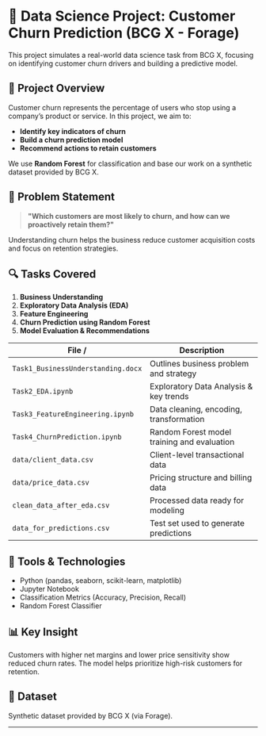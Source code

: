 # 🧠 Data Science Project: Customer Churn Prediction (BCG X - Forage)

This project simulates a real-world data science task from BCG X, focusing on identifying customer churn drivers and building a predictive model.

## 🚀 Project Overview

Customer churn represents the percentage of users who stop using a company’s product or service. In this project, we aim to:
- **Identify key indicators of churn**
- **Build a churn prediction model**
- **Recommend actions to retain customers**

We use **Random Forest** for classification and base our work on a synthetic dataset provided by BCG X.

## 🧠 Problem Statement

> **"Which customers are most likely to churn, and how can we proactively retain them?"**

Understanding churn helps the business reduce customer acquisition costs and focus on retention strategies.

## 🔍 Tasks Covered

1. **Business Understanding**
2. **Exploratory Data Analysis (EDA)**
3. **Feature Engineering**
4. **Churn Prediction using Random Forest**
5. **Model Evaluation & Recommendations**

| File /                           | Description |
|----------------------------------|-------------|
| `Task1_BusinessUnderstanding.docx` | Outlines business problem and strategy |
| `Task2_EDA.ipynb`                | Exploratory Data Analysis & key trends |
| `Task3_FeatureEngineering.ipynb` | Data cleaning, encoding, transformation |
| `Task4_ChurnPrediction.ipynb`    | Random Forest model training and evaluation |
| `data/client_data.csv`           | Client-level transactional data |
| `data/price_data.csv`            | Pricing structure and billing data |
| `clean_data_after_eda.csv`       | Processed data ready for modeling |
| `data_for_predictions.csv`       | Test set used to generate predictions |

## 🧪 Tools & Technologies

- Python (pandas, seaborn, scikit-learn, matplotlib)
- Jupyter Notebook
- Classification Metrics (Accuracy, Precision, Recall)
- Random Forest Classifier

## 📊 Key Insight

Customers with higher net margins and lower price sensitivity show reduced churn rates. The model helps prioritize high-risk customers for retention.

## 📁 Dataset

Synthetic dataset provided by BCG X (via Forage).


---

